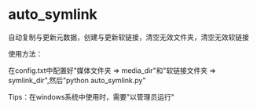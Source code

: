 # auto_symlink
自动复制与更新元数据，创建与更新软链接，清空无效文件夹，清空无效软链接

使用方法：

在config.txt中配置好"媒体文件夹 => media_dir"和"软链接文件夹 => symlink_dir",然后"python auto_symlink.py"

Tips：在windows系统中使用时，需要"以管理员运行"
